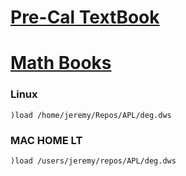 # [Pre-Cal TextBook](https://drive.google.com/file/d/1ygtnpcQX_HhXZX7SsctTQaASouT5lilk/view?usp=sharing)
# [Math Books](https://drive.google.com/drive/folders/1iLD_Ap3FkKNrEbQx2nT4l_QlwVCaaibV?usp=sharing)

### Linux
```APL
)load /home/jeremy/Repos/APL/deg.dws
```
### MAC HOME LT
```APL
)load /users/jeremy/repos/APL/deg.dws
```

